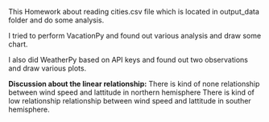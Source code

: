 This Homework about reading cities.csv file which is located in output_data folder and do some analysis.

I tried to perform VacationPy and found out various analysis and draw some chart.

I also did WeatherPy based on API keys and found out two observations and draw various plots.

**Discussion about the linear relationship:** There is kind of none relationship between wind speed and lattitude in northern hemisphere 
There is kind of low relationship relationship between wind speed and lattitude in souther hemisphere.
